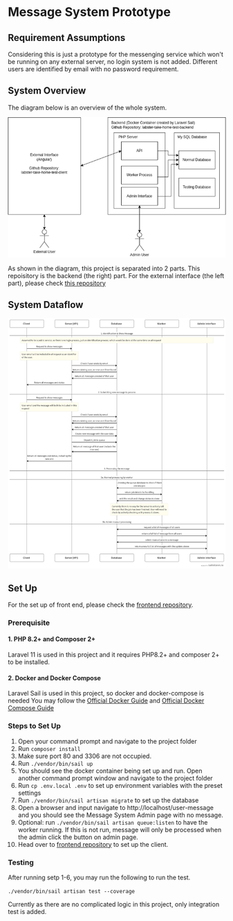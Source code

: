 # Message System Prototype

## Requirement Assumptions
Considering this is just a prototype for the messenging service which won't be running on any external server, no login system is not added. Different users are identified by email with no password requirement.

## System Overview
The diagram below is an overview of the whole system.

![System Overview](system_overview.png)

 As shown in the diagram, this project is separated into 2 parts. This repoisitory is the backend (the right) part. For the external interface (the left part), please check [this repository](https://github.com/cytsunny/labster-take-home-test-client)

## System Dataflow
![System Dataflow](system_workflow.png)

## Set Up
For the set up of front end, please check the [frontend repository](https://github.com/cytsunny/labster-take-home-test-client).

### Prerequisite

#### 1. PHP 8.2+ and Composer 2+
Laravel 11 is used in this project and it requires PHP8.2+ and composer 2+ to be installed.

#### 2. Docker and Docker Compose
Laravel Sail is used in this project, so docker and docker-compose is needed You may follow the [Official Docker Guide](https://docs.docker.com/engine/install/) and [Official Docker Compose Guide](https://docs.docker.com/compose/install/)

### Steps to Set Up
1. Open your command prompt and navigate to the project folder
2. Run `composer install`
3. Make sure port 80 and 3306 are not occupied.
4. Run `./vendor/bin/sail up`
5. You should see the docker container being set up and run. Open another command prompt window and navigate to the project folder
6. Run `cp .env.local .env` to set up environment variables with the preset settings
7. Run `./vendor/bin/sail artisan migrate` to set up the database
8. Open a browser and input navigate to http://localhost/user-message and you should see the Message System Admin page with no message.
9. Optional: run `./vendor/bin/sail artisan queue:listen` to have the worker running. If this is not run, message will only be processed when the admin click the button on admin page.
10. Head over to [frontend repository](https://github.com/cytsunny/labster-take-home-test-client) to set up the client.

### Testing
After running setp 1-6, you may run the following to run the test. 

`./vendor/bin/sail artisan test --coverage`

Currently as there are no complicated logic in this project, only integration test is added.